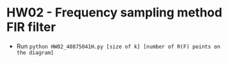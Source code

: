 # HW02 - Frequency sampling method FIR filter
* Run `python HW02_40875041H.py [size of k] [number of R(F) points on the diagram]`